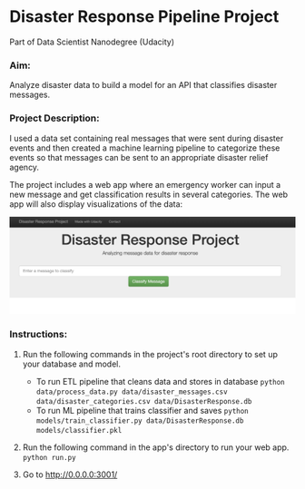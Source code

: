 # Disaster Response Pipeline Project
Part of Data Scientist Nanodegree (Udacity)

### Aim:
Analyze disaster data to build a model for an API that classifies disaster messages.

### Project Description:
I used a data set containing real messages that were sent during disaster events and then created a machine learning pipeline to categorize these events so that messages can be sent to an appropriate disaster relief agency.

The project includes a web app where an emergency worker can input a new message and get classification results in several categories. The web app will also display visualizations of the data:

![Sample Input](screenshots/one.png)

### Instructions:
1. Run the following commands in the project's root directory to set up your database and model.

    - To run ETL pipeline that cleans data and stores in database
        `python data/process_data.py data/disaster_messages.csv data/disaster_categories.csv data/DisasterResponse.db`
    - To run ML pipeline that trains classifier and saves
        `python models/train_classifier.py data/DisasterResponse.db models/classifier.pkl`

2. Run the following command in the app's directory to run your web app.
    `python run.py`

3. Go to http://0.0.0.0:3001/

